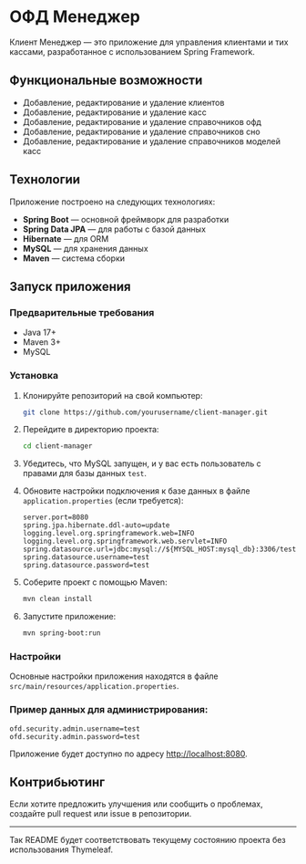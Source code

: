
# ОФД Менеджер

Клиент Менеджер — это приложение для управления клиентами и тих кассами, разработанное с использованием Spring Framework.

## Функциональные возможности

- Добавление, редактирование и удаление клиентов
- Добавление, редактирование и удаление касс
- Добавление, редактирование и удаление справочников офд
- Добавление, редактирование и удаление справочников сно
- Добавление, редактирование и удаление справочников моделей касс

## Технологии

Приложение построено на следующих технологиях:

- **Spring Boot** — основной фреймворк для разработки
- **Spring Data JPA** — для работы с базой данных
- **Hibernate** — для ORM
- **MySQL** — для хранения данных
- **Maven** — система сборки

## Запуск приложения

### Предварительные требования

- Java 17+
- Maven 3+
- MySQL

### Установка

1. Клонируйте репозиторий на свой компьютер:

   ```bash
   git clone https://github.com/yourusername/client-manager.git
   ```

2. Перейдите в директорию проекта:

   ```bash
   cd client-manager
   ```

3. Убедитесь, что MySQL запущен, и у вас есть пользователь с правами для базы данных `test`.

4. Обновите настройки подключения к базе данных в файле `application.properties` (если требуется):

   ```properties
   server.port=8080
   spring.jpa.hibernate.ddl-auto=update
   logging.level.org.springframework.web=INFO
   logging.level.org.springframework.web.servlet=INFO
   spring.datasource.url=jdbc:mysql://${MYSQL_HOST:mysql_db}:3306/test
   spring.datasource.username=test
   spring.datasource.password=test
   ```

5. Соберите проект с помощью Maven:

   ```bash
   mvn clean install
   ```

6. Запустите приложение:

   ```bash
   mvn spring-boot:run
   ```

### Настройки

Основные настройки приложения находятся в файле `src/main/resources/application.properties`.

### Пример данных для администрирования:

```properties
ofd.security.admin.username=test
ofd.security.admin.password=test
```

Приложение будет доступно по адресу [http://localhost:8080](http://localhost:8080).

## Контрибьютинг

Если хотите предложить улучшения или сообщить о проблемах, создайте pull request или issue в репозитории.

---

Так README будет соответствовать текущему состоянию проекта без использования Thymeleaf.